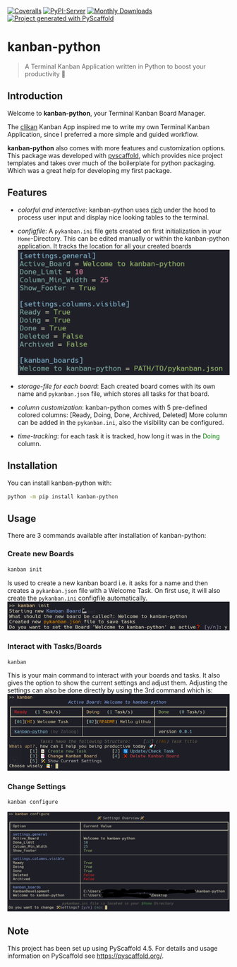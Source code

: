 <!-- These are examples of badges you might want to add to your README:
     please update the URLs accordingly

[![Built Status](https://api.cirrus-ci.com/github/<USER>/kanban-python.svg?branch=main)](https://cirrus-ci.com/github/<USER>/kanban-python)
[![ReadTheDocs](https://readthedocs.org/projects/kanban-python/badge/?version=latest)](https://kanban-python.readthedocs.io/en/stable/)
[![Conda-Forge](https://img.shields.io/conda/vn/conda-forge/kanban-python.svg)](https://anaconda.org/conda-forge/kanban-python)
[![Twitter](https://img.shields.io/twitter/url/http/shields.io.svg?style=social&label=Twitter)](https://twitter.com/kanban-python)
-->

[![Coveralls](https://img.shields.io/coveralls/github/Zaloog/kanban-python/main.svg)](https://coveralls.io/r/Zaloog/kanban-python)
[![PyPI-Server](https://img.shields.io/pypi/v/kanban-python.svg)](https://pypi.org/project/kanban-python/)
[![Monthly Downloads](https://pepy.tech/badge/kanban-python/month)](https://pepy.tech/project/kanban-python)
[![Project generated with PyScaffold](https://img.shields.io/badge/-PyScaffold-005CA0?logo=pyscaffold)](https://pyscaffold.org/)
# kanban-python

> A Terminal Kanban Application written in Python to boost your productivity :rocket:

## Introduction
Welcome to **kanban-python**, your Terminal Kanban Board Manager.

The [clikan] Kanban App inspired me to write
my own Terminal Kanban Application, since I preferred a more simple and guided workflow.

**kanban-python** also comes with more features and customization options.
This package was developed with [pyscaffold], which provides nice project templates
and takes over much of the boilerplate for python packaging.
Which was a great help for developing my first package.

## Features
- *colorful and interactive*: kanban-python uses [rich] under the hood to process user input
and display nice looking tables to the terminal.

- *configfile*: A `pykanban.ini` file gets created on first initialization in your `Home`-Directory.
This can be edited manually or within the kanban-python application. It tracks the location for all your created boards
![configfile](https://github.com/Zaloog/kanban-python/blob/main/images/image_config.PNG)

- *storage-file for each board*: Each created board comes with its own name and `pykanban.json` file,
which stores all tasks for that board.

- *column customization*: kanban-python comes with 5 pre-defined colored columns: [Ready, Doing, Done, Archived, Deleted]
More column can be added in the `pykanban.ini`, also the visibility can be configured.

- *time-tracking*: for each task it is tracked, how long it was in the
 <span style="color:green">Doing</span> column.


## Installation
You can install kanban-python with:
```bash
python -m pip install kanban-python
```

## Usage
There are 3 commands available after installation of kanban-python:

### Create new Boards
  ```bash
  kanban init
  ```
Is used to create a new kanban board i.e. it asks for a name and then creates a `pykanban.json` file with a Welcome Task.
On first use, it will also create the `pykanban.ini` configfile automatically.
![init_file](https://github.com/Zaloog/kanban-python/blob/main/images/image_kanban_init.PNG)

### Interact with Tasks/Boards
  ```bash
  kanban
  ```
This is your main command to interact with your boards and tasks. It also gives the option to show the current settings and adjust them.
Adjusting the settings can also be done directly by using the 3rd command which is:
![kanban](https://github.com/Zaloog/kanban-python/blob/main/images/image_kanban.PNG)

### Change Settings
  ```bash
  kanban configure
  ```
![settings](https://github.com/Zaloog/kanban-python/blob/main/images/image_kanban_configure.PNG)

<!-- pyscaffold-notes -->

## Note

This project has been set up using PyScaffold 4.5. For details and usage
information on PyScaffold see https://pyscaffold.org/.

[clikan]: https://github.com/kitplummer/clikan
[pyscaffold]: https://pyscaffold.org/
[rich]: https://github.com/Textualize/rich
